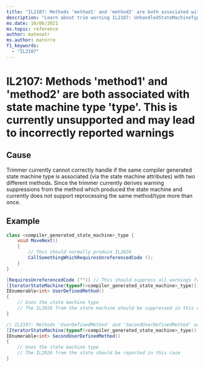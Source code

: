 ```yaml
---
title: "IL2107: Methods 'method1' and 'method2' are both associated with state machine type 'type'. This is currently unsupported and may lead to incorrectly reported warnings."
description: "Learn about trim warning IL2107: UnhandledStateMachineType"
ms.date: 10/06/2021
ms.topic: reference
author: mateoatr
ms.author: matorre
f1_keywords:
  - "IL2107"
---
```

# IL2107: Methods 'method1' and 'method2' are both associated with state machine type 'type'. This is currently unsupported and may lead to incorrectly reported warnings

## Cause

Trimmer currently cannot correctly handle if the same compiler generated state machine type is associated (via the state machine attributes) with two different methods. Since the trimmer currently derives warning suppressions from the method which produced the state machine and currently does not support reprocessing the same method/type more than once.

## Example

```C#
class <compiler_generated_state_machine>_type {
    void MoveNext()
    {
        // This should normally produce IL2026
        CallSomethingWhichRequiresUnreferencedCode ();
    }
}

[RequiresUnreferencedCode ("")] // This should suppress all warnings from the method
[IteratorStateMachine(typeof(<compiler_generated_state_machine>_type))]
IEnumerable<int> UserDefinedMethod()
{
    // Uses the state machine type
    // The IL2026 from the state machine should be suppressed in this case
}

// IL2107: Methods 'UserDefinedMethod' and 'SecondUserDefinedMethod' are both associated with state machine type '<compiler_generated_state_machine>_type'.
[IteratorStateMachine(typeof(<compiler_generated_state_machine>_type))]
IEnumerable<int> SecondUserDefinedMethod()
{
    // Uses the state machine type
    // The IL2026 from the state should be reported in this case
}
```

